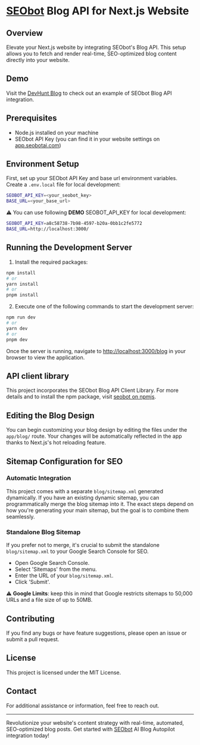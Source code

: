 # [SEObot](https://seobotai.com/?utm_source=github) Blog API for Next.js Website

## Overview

Elevate your Next.js website by integrating SEObot's Blog API. This setup allows you to fetch and render real-time, SEO-optimized blog content directly into your website.

## Demo

Visit the [DevHunt Blog](https://devhunt.org/blog?utm_source=github) to check out an example of SEObot Blog API integration.

## Prerequisites

- Node.js installed on your machine
- SEObot API Key (you can find it in your website settings on [app.seobotai.com](https://app.seobotai.com/?utm_source=github))

## Environment Setup

First, set up your SEObot API Key and base url environment variables. Create a `.env.local` file for local development:

```bash
SEOBOT_API_KEY=<your_seobot_key>
BASE_URL=<your_base_url>
```

⚠️ You can use following **DEMO** SEOBOT_API_KEY for local development:

```bash
SEOBOT_API_KEY=a8c58738-7b98-4597-b20a-0bb1c2fe5772
BASE_URL=http://localhost:3000/
```

## Running the Development Server

1. Install the required packages:

```bash
npm install
# or
yarn install
# or
pnpm install
```

2. Execute one of the following commands to start the development server:

```bash
npm run dev
# or
yarn dev
# or
pnpm dev
```

Once the server is running, navigate to [http://localhost:3000/blog](http://localhost:3000/blog) in your browser to view the application.

## API client library

This project incorporates the SEObot Blog API Client Library. For more details and to install the npm package, visit [seobot on npmjs](https://www.npmjs.com/package/seobot).

## Editing the Blog Design

You can begin customizing your blog design by editing the files under the `app/blog/` route. Your changes will be automatically reflected in the app thanks to Next.js's hot reloading feature.

## Sitemap Configuration for SEO

### Automatic Integration

This project comes with a separate `blog/sitemap.xml` generated dynamically. If you have an existing dynamic sitemap, you can programmatically merge the blog sitemap into it. The exact steps depend on how you're generating your main sitemap, but the goal is to combine them seamlessly.

### Standalone Blog Sitemap

If you prefer not to merge, it's crucial to submit the standalone `blog/sitemap.xml` to your Google Search Console for SEO.

- Open Google Search Console.
- Select 'Sitemaps' from the menu.
- Enter the URL of your `blog/sitemap.xml`.
- Click 'Submit'.

⚠️ **Google Limits**: keep this in mind that Google restricts sitemaps to 50,000 URLs and a file size of up to 50MB.

## Contributing

If you find any bugs or have feature suggestions, please open an issue or submit a pull request.

## License

This project is licensed under the MIT License.

## Contact

For additional assistance or information, feel free to reach out.

---

Revolutionize your website's content strategy with real-time, automated, SEO-optimized blog posts. Get started with [SEObot](https://seobotai.com/?utm_source=github) AI Blog Autopilot integration today!
